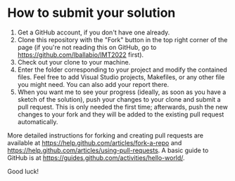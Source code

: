 
# How to submit your solution

1. Get a GitHub account, if you don't have one already.
2. Clone this repository with the "Fork" button in the top right
   corner of the page (if you're not reading this on GitHub, go to
   <https://github.com/lballabio/IMT2022> first).
3. Check out your clone to your machine.
4. Enter the folder corresponding to your project and modify the
   contained files.  Feel free to add Visual Studio projects,
   Makefiles, or any other file you might need. You can also add your
   report there.
5. When you want me to see your progress (ideally, as soon as you have
   a sketch of the solution), push your changes to your clone and
   submit a pull request.  This is only needed the first time;
   afterwards, push the new changes to your fork and they will be
   added to the existing pull request automatically.

More detailed instructions for forking and creating pull requests are
available at <https://help.github.com/articles/fork-a-repo> and
<https://help.github.com/articles/using-pull-requests>.  A basic guide
to GitHub is at <https://guides.github.com/activities/hello-world/>.

Good luck!


